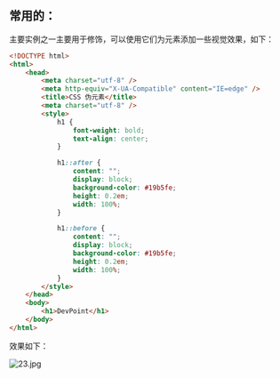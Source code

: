 ## 常用的：

主要实例之一主要用于修饰，可以使用它们为元素添加一些视觉效果，如下：

````html
<!DOCTYPE html>
<html>
    <head>
        <meta charset="utf-8" />
        <meta http-equiv="X-UA-Compatible" content="IE=edge" />
        <title>CSS 伪元素</title>
        <meta charset="utf-8" />
        <style>
            h1 {
                font-weight: bold;
                text-align: center;
            }

            h1::after {
                content: "";
                display: block;
                background-color: #19b5fe;
                height: 0.2em;
                width: 100%;
            }

            h1::before {
                content: "";
                display: block;
                background-color: #19b5fe;
                height: 0.2em;
                width: 100%;
            }
        </style>
    </head>
    <body>
        <h1>DevPoint</h1>
    </body>
</html>

````

效果如下：

![23.jpg](https://p9-juejin.byteimg.com/tos-cn-i-k3u1fbpfcp/8238e9344d094bbead86862a52b9a0a3~tplv-k3u1fbpfcp-zoom-in-crop-mark:1304:0:0:0.awebp)